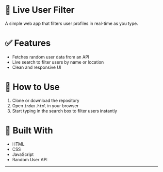# 👤 Live User Filter

A simple web app that filters user profiles in real-time as you type.

# ✅ Features

* Fetches random user data from an API
* Live search to filter users by name or location
* Clean and responsive UI

# 🚀 How to Use

1. Clone or download the repository
2. Open `index.html` in your browser
3. Start typing in the search box to filter users instantly

# 🧰 Built With

* HTML
* CSS
* JavaScript
* Random User API

---
